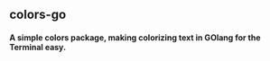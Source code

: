 <h2><strong>colors-go</strong></h2>
<h4>A simple colors package, making colorizing text in GOlang for the Terminal easy.</h4>

